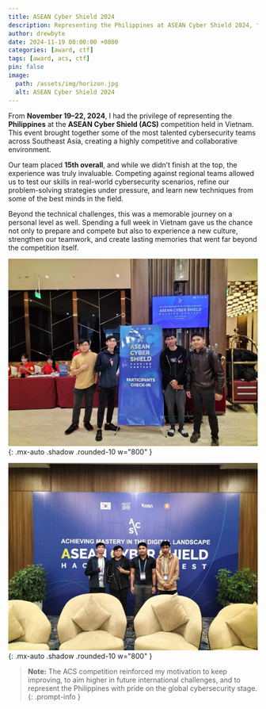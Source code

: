 ```yaml
---
title: ASEAN Cyber Shield 2024
description: Representing the Philippines at ASEAN Cyber Shield 2024, finishing 15th place.
author: drewbyte
date: 2024-11-19 00:00:00 +0800
categories: [award, ctf]
tags: [award, acs, ctf]
pin: false
image:
  path: /assets/img/horizon.jpg
  alt: ASEAN Cyber Shield 2024
---
```


From **November 19–22, 2024**, I had the privilege of representing the **Philippines** at the **ASEAN Cyber Shield (ACS)** competition held in Vietnam. This event brought together some of the most talented cybersecurity teams across Southeast Asia, creating a highly competitive and collaborative environment.  

Our team placed **15th overall**, and while we didn’t finish at the top, the experience was truly invaluable. Competing against regional teams allowed us to test our skills in real-world cybersecurity scenarios, refine our problem-solving strategies under pressure, and learn new techniques from some of the best minds in the field.  

Beyond the technical challenges, this was a memorable journey on a personal level as well. Spending a full week in Vietnam gave us the chance not only to prepare and compete but also to experience a new culture, strengthen our teamwork, and create lasting memories that went far beyond the competition itself.  

![ACS Challenge](/assets/img/acs1.jfif){: .mx-auto .shadow .rounded-10 w="800" }

![Team in Vietnam](/assets/img/acs2.jfif){: .mx-auto .shadow .rounded-10 w="800" }

> **Note:** The ACS competition reinforced my motivation to keep improving, to aim higher in future international challenges, and to represent the Philippines with pride on the global cybersecurity stage.
{: .prompt-info }

